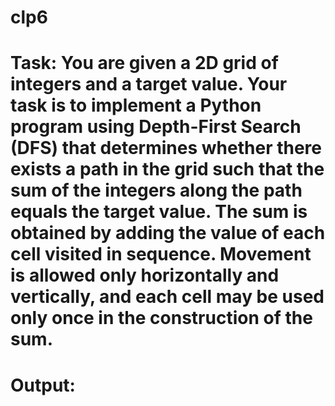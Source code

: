 # clp6
# Task: You are given a 2D grid of integers and a target value. Your task is to implement a Python program using Depth-First Search (DFS) that determines whether there exists a path in the grid such that the sum of the integers along the path equals the target value. The sum is obtained by adding the value of each cell visited in sequence. Movement is allowed only horizontally and vertically, and each cell may be used only once in the construction of the sum.
# Output:
